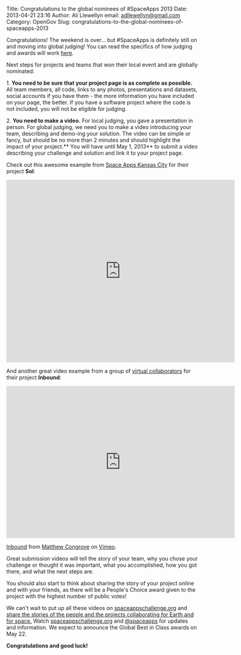 Title: Congratulations to the global nominees of #SpaceApps 2013
Date: 2013-04-21 23:16
Author: Ali Llewellyn
email: adllewellyn@gmail.com
Category: OpenGov
Slug: congratulations-to-the-global-nominees-of-spaceapps-2013

Congratulations! The weekend is over... but \#SpaceApps is definitely
still on and moving into global judging! You can read the specifics of
how judging and awards will work [here][].

Next steps for projects and teams that won their local event and are
globally nominated:

​1. **You need to be sure that your project page is as complete as
possible.** All team members, all code, links to any photos,
presentations and datasets, social accounts if you have them - the more
information you have included on your page, the better. If you have a
software project where the code is not included, you will not be
eligible for judging.

​2. **You need to make a video.** For local judging, you gave a
presentation in person. For global judging, we need you to make a video
introducing your team, describing and demo-ing your solution. The video
can be simple or fancy, but should be no more than 2 minutes and should
highlight the impact of your project.** You will have until May 1,
2013** to submit a video describing your challenge and solution and link
it to your project page.

Check out this awesome example from [Space Apps Kansas City][] for their
project **Sol**:

<iframe src="http://www.youtube.com/embed/ryYyrNJvw4w" height="480" width="600" allowfullscreen frameborder="0"></iframe>

And another great video example from a group of [virtual
collaborators][] for their project **Inbound**:

<iframe src="http://player.vimeo.com/video/64515087?byline=0&amp;portrait=0&amp;color=ff9933" height="400" width="600" allowfullscreen frameborder="0"></iframe>

[Inbound][] from [Matthew Congrove][] on [Vimeo][].

Great submission videos will tell the story of your team, why you chose
your challenge or thought it was important, what you accomplished, how
you got there, and what the next steps are.

You should also start to think about sharing the story of your project
online and with your friends, as there will be a People's Choice award
given to the project with the highest number of public votes!

We can't wait to put up all these videos on [spaceappschallenge.org][]
and [share the stories of the people and the projects collaborating for
Earth and for space.][] Watch [spaceappschallenge.org][] and
[@spaceapps][] for updates and information. We expect to announce the
Global Best in Class awards on May 22.

**Congratulations and good luck!**

 

 

  [here]: http://open.nasa.gov/blog/2013/04/19/spaceapps-judging-and-awards/
  [Space Apps Kansas City]: http://spaceappschallenge.org/location/kansas-city/
  [virtual collaborators]: http://spaceappschallenge.org/location/virtual/
  [Inbound]: http://vimeo.com/64515087
  [Matthew Congrove]: http://vimeo.com/mcongrove
  [Vimeo]: http://vimeo.com
  [spaceappschallenge.org]: http://spaceappschallenge.org/
  [share the stories of the people and the projects collaborating for
  Earth and for space.]: http://storify.com/heatherleson/space-app-snapshots
  [@spaceapps]: https://twitter.com/spaceapps
